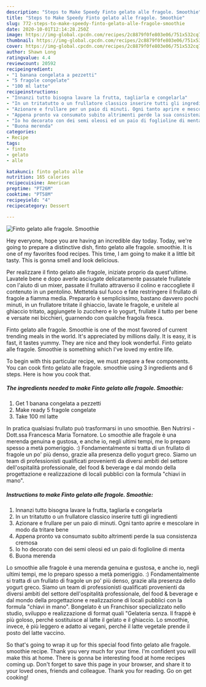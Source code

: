 ```yaml
---
description: "Steps to Make Speedy Finto gelato alle fragole. Smoothie"
title: "Steps to Make Speedy Finto gelato alle fragole. Smoothie"
slug: 772-steps-to-make-speedy-finto-gelato-alle-fragole-smoothie
date: 2020-10-01T12:14:28.250Z
image: https://img-global.cpcdn.com/recipes/2c8879f0fe803e06/751x532cq70/finto-gelato-alle-fragole-smoothie-recipe-main-photo.jpg
thumbnail: https://img-global.cpcdn.com/recipes/2c8879f0fe803e06/751x532cq70/finto-gelato-alle-fragole-smoothie-recipe-main-photo.jpg
cover: https://img-global.cpcdn.com/recipes/2c8879f0fe803e06/751x532cq70/finto-gelato-alle-fragole-smoothie-recipe-main-photo.jpg
author: Shawn Long
ratingvalue: 4.4
reviewcount: 20592
recipeingredient:
- "1 banana congelata a pezzetti"
- "5 fragole congelate"
- "100 ml latte"
recipeinstructions:
- "Innanzi tutto bisogna lavare la frutta, tagliarla e congelarla"
- "In un tritatutto o un frullatore classico inserire tutti gli ingredienti"
- "Azionare e frullare per un paio di minuti. Ogni tanto aprire e mescolare in modo da tritare bene"
- "Appena pronto va consumato subito altrimenti perde la sua consistenza cremosa"
- "Io ho decorato con dei semi oleosi ed un paio di foglioline di menta"
- "Buona merenda"
categories:
- Recipe
tags:
- finto
- gelato
- alle

katakunci: finto gelato alle 
nutrition: 165 calories
recipecuisine: American
preptime: "PT26M"
cooktime: "PT58M"
recipeyield: "4"
recipecategory: Dessert

---
```



![Finto gelato alle fragole. Smoothie](https://img-global.cpcdn.com/recipes/2c8879f0fe803e06/751x532cq70/finto-gelato-alle-fragole-smoothie-recipe-main-photo.jpg)

Hey everyone, hope you are having an incredible day today. Today, we're going to prepare a distinctive dish, finto gelato alle fragole. smoothie. It is one of my favorites food recipes. This time, I am going to make it a little bit tasty. This is gonna smell and look delicious.

Per realizzare il finto gelato alle fragole, iniziate proprio da quest&#39;ultime. Lavatele bene e dopo averle asciugate delicatamente passatele frullatele con l&#39;aiuto di un mixer, passate il frullato attraverso il colino e raccogliete il contenuto in un pentolino. Mettetela sul fuoco e fate restringere il frullato di fragole a fiamma media. Prepararlo è semplicissimo, bastano davvero pochi minuti, in un frullatore tritate il ghiaccio, lavate le fragole, e unitele al ghiaccio tritato, aggiungete lo zucchero e lo yogurt, frullate il tutto per bene e versate nei bicchieri, guarnendo con qualche fragola fresca.

Finto gelato alle fragole. Smoothie is one of the most favored of current trending meals in the world. It's appreciated by millions daily. It is easy, it is fast, it tastes yummy. They are nice and they look wonderful. Finto gelato alle fragole. Smoothie is something which I've loved my entire life.


To begin with this particular recipe, we must prepare a few components. You can cook finto gelato alle fragole. smoothie using 3 ingredients and 6 steps. Here is how you cook that.

<!--inarticleads1-->

##### The ingredients needed to make Finto gelato alle fragole. Smoothie:

1. Get 1 banana congelata a pezzetti
1. Make ready 5 fragole congelate
1. Take 100 ml latte


In pratica qualsiasi frullato può trasformarsi in uno smoothie. Ben Nutrirsi - Dott.ssa Francesca Maria Tornatore. Lo smoothie alle fragole è una merenda genuina e gustosa, e anche io, negli ultimi tempi, me lo preparo spesso a metà pomeriggio. :) Fondamentalmente si tratta di un frullato di fragole un po&#39; più denso, grazie alla presenza dello yogurt greco. Siamo un team di professionisti qualificati provenienti da diversi ambiti del settore dell&#39;ospitalità professionale, del food &amp; beverage e dal mondo della progettazione e realizzazione di locali pubblici con la formula &#34;chiavi in mano&#34;. 

<!--inarticleads2-->

##### Instructions to make Finto gelato alle fragole. Smoothie:

1. Innanzi tutto bisogna lavare la frutta, tagliarla e congelarla
1. In un tritatutto o un frullatore classico inserire tutti gli ingredienti
1. Azionare e frullare per un paio di minuti. Ogni tanto aprire e mescolare in modo da tritare bene
1. Appena pronto va consumato subito altrimenti perde la sua consistenza cremosa
1. Io ho decorato con dei semi oleosi ed un paio di foglioline di menta
1. Buona merenda


Lo smoothie alle fragole è una merenda genuina e gustosa, e anche io, negli ultimi tempi, me lo preparo spesso a metà pomeriggio. :) Fondamentalmente si tratta di un frullato di fragole un po&#39; più denso, grazie alla presenza dello yogurt greco. Siamo un team di professionisti qualificati provenienti da diversi ambiti del settore dell&#39;ospitalità professionale, del food &amp; beverage e dal mondo della progettazione e realizzazione di locali pubblici con la formula &#34;chiavi in mano&#34;. Bongelato è un Franchisor specializzato nello studio, sviluppo e realizzazione di format quali &#34;Gelateria senza. Il frappè è più goloso, perché sostituisce al latte il gelato e il ghiaccio. Lo smoothie, invece, è più leggero e adatto ai vegani, perché il latte vegetale prende il posto del latte vaccino. 

So that's going to wrap it up for this special food finto gelato alle fragole. smoothie recipe. Thank you very much for your time. I'm confident you will make this at home. There is gonna be interesting food at home recipes coming up. Don't forget to save this page in your browser, and share it to your loved ones, friends and colleague. Thank you for reading. Go on get cooking!
